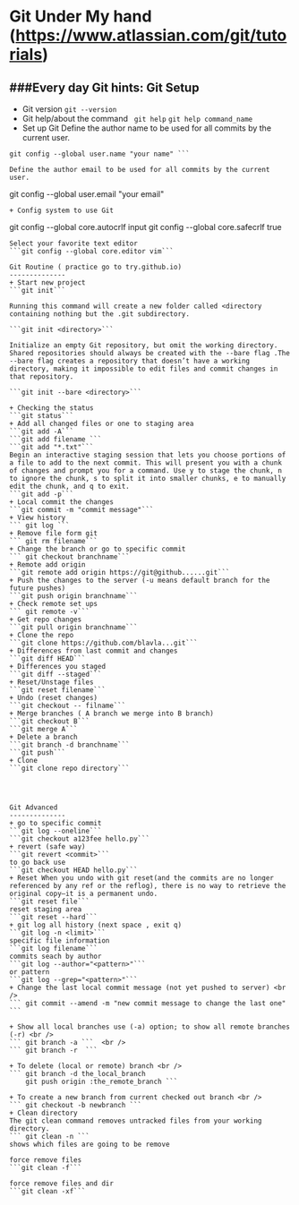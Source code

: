 Git Under My hand (https://www.atlassian.com/git/tutorials)
=================

###Every day Git hints:
Git Setup
--------------
+ Git version 
``` git --version ```
+ Git help/about the command
``` git help```
```git help command_name```
+ Set up Git
Define the author name to be used for all commits by the current user.
```
git config --global user.name "your name" ```

Define the author email to be used for all commits by the current user.
```
git config --global user.email "your email"
```
+ Config system to use Git
```
git config --global core.autocrlf input 
git config --global core.safecrlf true
```
Select your favorite text editor
```git config --global core.editor vim```

Git Routine ( practice go to try.github.io)
--------------
+ Start new project 
```git init```

Running this command will create a new folder called <directory containing nothing but the .git subdirectory.
  
```git init <directory>```

Initialize an empty Git repository, but omit the working directory. Shared repositories should always be created with the --bare flag .The --bare flag creates a repository that doesn’t have a working directory, making it impossible to edit files and commit changes in that repository. 

```git init --bare <directory>```

+ Checking the status
```git status```
+ Add all changed files or one to staging area
```git add -A```
```git add filename ```
```git add "*.txt"```
Begin an interactive staging session that lets you choose portions of a file to add to the next commit. This will present you with a chunk of changes and prompt you for a command. Use y to stage the chunk, n to ignore the chunk, s to split it into smaller chunks, e to manually edit the chunk, and q to exit.
```git add -p```
+ Local commit the changes
```git commit -m "commit message"```
+ View history
``` git log ```
+ Remove file form git
``` git rm filename```
+ Change the branch or go to specific commit
``` git checkout branchname```
+ Remote add origin 
```git remote add origin https://git@github......git```
+ Push the changes to the server (-u means default branch for the future pushes)
```git push origin branchname```
+ Check remote set ups
``` git remote -v```
+ Get repo changes
```git pull origin branchname```
+ Clone the repo
```git clone https://github.com/blavla...git```
+ Differences from last commit and changes
```git diff HEAD```
+ Differences you staged 
```git diff --staged```
+ Reset/Unstage files
```git reset filename```
+ Undo (reset changes)
```git checkout -- filname```
+ Merge branches ( A branch we merge into B branch)
```git checkout B```
```git merge A```
+ Delete a branch
```git branch -d branchname```
```git push```
+ Clone 
```git clone repo directory```




Git Advanced
--------------
+ go to specific commit 
```git log --oneline```
```git checkout a123fee hello.py```
+ revert (safe way)
```git revert <commit>```
to go back use
```git checkout HEAD hello.py```
+ Reset When you undo with git reset(and the commits are no longer referenced by any ref or the reflog), there is no way to retrieve the original copy—it is a permanent undo. 
```git reset file```
reset staging area 
```git reset --hard```
+ git log all history (next space , exit q)
```git log -n <limit>```
specific file information
```git log filename```
commits seach by author 
```git log --author="<pattern>"```
or pattern
```git log --grep="<pattern>"```
+ Change the last local commit message (not yet pushed to server) <br />
``` git commit --amend -m "new commit message to change the last one" ```

+ Show all local branches use (-a) option; to show all remote branches (-r) <br />
``` git branch -a ```  <br />
``` git branch -r  ```

+ To delete (local or remote) branch <br />
``` git branch -d the_local_branch 
    git push origin :the_remote_branch ```

+ To create a new branch from current checked out branch <br />
``` git checkout -b newbranch ```
+ Clean directory
The git clean command removes untracked files from your working directory. 
``` git clean -n ```
shows which files are going to be remove

force remove files
```git clean -f```

force remove files and dir 
```git clean -xf```
